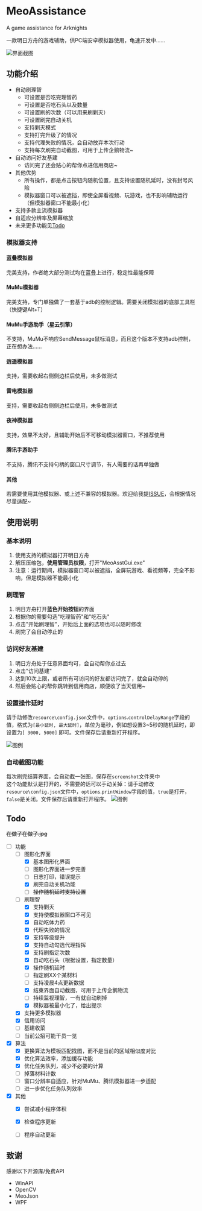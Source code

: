 # MeoAssistance

A game assistance for Arknights

一款明日方舟的游戏辅助，供PC端安卓模拟器使用，龟速开发中……

![界面截图](readme/gui.png)

## 功能介绍

- 自动刷理智
    - 可设置是否吃完理智药
    - 可设置是否吃石头以及数量
    - 可设置刷的次数（可以用来刷剿灭）
    - 可设置刷完自动关机
    - 支持剿灭模式
    - 支持打完升级了的情况
    - 支持代理失败的情况，会自动放弃本次行动
    - 支持每次刷完自动截图，可用于上传企鹅物流~
- 自动访问好友基建
    - 访问完了还会贴心的帮你点进信用商店~
- 其他优势
    - 所有操作，都是点击按钮内随机位置，且支持设置随机延时，没有封号风险
    - 模拟器窗口可以被遮挡，即使全屏看视频、玩游戏，也不影响辅助运行（但模拟器窗口不能最小化）
- 支持多款主流模拟器
- 自适应分辨率及屏幕缩放
- 未来更多功能见[Todo](#Todo)

### 模拟器支持

#### 蓝叠模拟器

完美支持，作者绝大部分测试均在蓝叠上进行，稳定性最能保障

#### MuMu模拟器

完美支持，专门单独做了一套基于adb的控制逻辑。需要关闭模拟器的底部工具栏（快捷键Alt+T）

#### MuMu手游助手（星云引擎）  

不支持，MuMu不响应SendMessage鼠标消息，而且这个版本不支持adb控制，正在想办法……

#### 逍遥模拟器

支持，需要收起右侧侧边栏后使用，未多做测试

#### 雷电模拟器

支持，需要收起右侧侧边栏后使用，未多做测试

#### 夜神模拟器

支持，效果不太好，且辅助开始后不可移动模拟器窗口，不推荐使用

#### 腾讯手游助手

不支持，腾讯不支持句柄的窗口尺寸调节，有人需要的话再单独做

#### 其他

若需要使用其他模拟器、或上述不兼容的模拟器。欢迎给我提[ISSUE](https://github.com/MistEO/MeoAssistance/issues)，会根据情况尽量适配~

## 使用说明

### 基本说明

1. 使用支持的模拟器打开明日方舟
2. 解压压缩包，**使用管理员权限**，打开"MeoAsstGui.exe"
3. 注意：运行期间，模拟器窗口可以被遮挡，全屏玩游戏、看视频等，完全不影响，但是模拟器不能最小化

### 刷理智

1. 明日方舟打开**蓝色开始按钮**的界面
2. 根据你的需要勾选"吃理智药"和"吃石头"
3. 点击"开始刷理智"，开始后上面的选项也可以随时修改
4. 刷完了会自动停止的

### 访问好友基建

1. 明日方舟处于任意界面均可，会自动帮你点过去
2. 点击"访问基建"
3. 达到10次上限，或者所有可访问的好友都访问完了，就会自动停的
4. 然后会贴心的帮你跳转到信用商店，顺便收了当天信用~

### 设置操作延时

请手动修改`resource\config.json`文件中，`options`.`controlDelayRange`字段的值，格式为`[最小延时, 最大延时]`，单位为毫秒，例如想设置3~5秒的随机延时，即设置为`[ 3000, 5000]` 即可。文件保存后请重新打开程序。

![图例](readme/controlDelayRange.png)

### 自动截图功能

每次刷完结算界面，会自动截一张图，保存在`screenshot`文件夹中  
这个功能默认是打开的，不需要的话可以手动关掉：请手动修改`resource\config.json`文件中，`options`.`printWindow`字段的值，`true`是打开，`false`是关闭。文件保存后请重新打开程序。
![图例](readme/printWindow.png)

## Todo

~~在做了在做了.jpg~~

- [ ] 功能
    - [ ] 图形化界面
        - [x] 基本图形化界面
        - [ ] 图形化界面进一步完善
        - [ ] 日志打印，错误提示
        - [x] 刷完自动关机功能
		- [ ] ~~操作随机延时支持设置~~
    - [ ] 刷理智
        - [x] 支持剿灭
        - [x] 支持使模拟器窗口不可见
        - [x] 自动吃体力药
        - [x] 代理失败的情况
        - [x] 支持等级提升
        - [x] 支持自动勾选代理指挥
        - [x] 支持刷指定次数
        - [x] 自动吃石头（根据设置，指定数量）
		- [x] 操作随机延时
        - [ ] 指定刷XX个某材料
        - [ ] 支持凌晨4点更新数据
        - [x] 结束界面自动截图，可用于上传企鹅物流
        - [ ] 持续监视理智，一有就自动刷掉
        - [x] 模拟器被最小化了，给出提示
    - [x] 支持更多模拟器
    - [x] 信用访问
    - [ ] 基建收菜
    - [ ] 当前公招可能干员一览
- [x] 算法
    - [x] 更换算法为模板匹配找图，而不是当前的区域相似度对比
    - [x] 优化算法效率，添加缓存功能
    - [x] 优化任务队列，减少不必要的计算
    - [ ] 掉落材料计数
    - [ ] 窗口分辨率自适应，针对MuMu、腾讯模拟器进一步适配
    - [ ] 进一步优化任务队列效率
- [x] 其他
    - [x] 尝试减小程序体积
    - [x] 检查程序更新
    - [ ] 程序自动更新


## 致谢

感谢以下开源库/免费API

- WinAPI
- OpenCV
- MeoJson
- WPF
